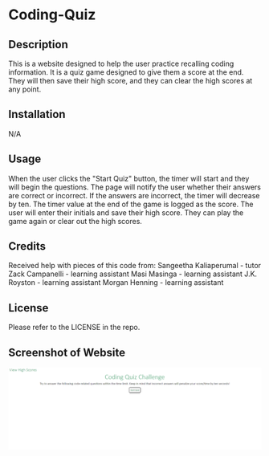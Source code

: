 # Coding-Quiz


## Description

This is a website designed to help the user practice recalling coding information. It is a quiz game designed to give them a score at the end. They will then save their high score, and they can clear the high scores at any point.  

## Installation

N/A

## Usage

When the user clicks the "Start Quiz" button, the timer will start and they will begin the questions. The page will notify the user whether their answers are correct or incorrect. If the answers are incorrect, the timer will decrease by ten. The timer value at the end of the game is logged as the score. The user will enter their initials and save their high score. They can play the game again or clear out the high scores.

## Credits

Received help with pieces of this code from: 
Sangeetha Kaliaperumal - tutor
Zack Campanelli - learning assistant
Masi Masinga - learning assistant
J.K. Royston - learning assistant
Morgan Henning - learning assistant

## License

Please refer to the LICENSE in the repo.

## Screenshot of Website

![Alt text](./Assets/Images/Screenshot%202023-12-11%20135152.png)